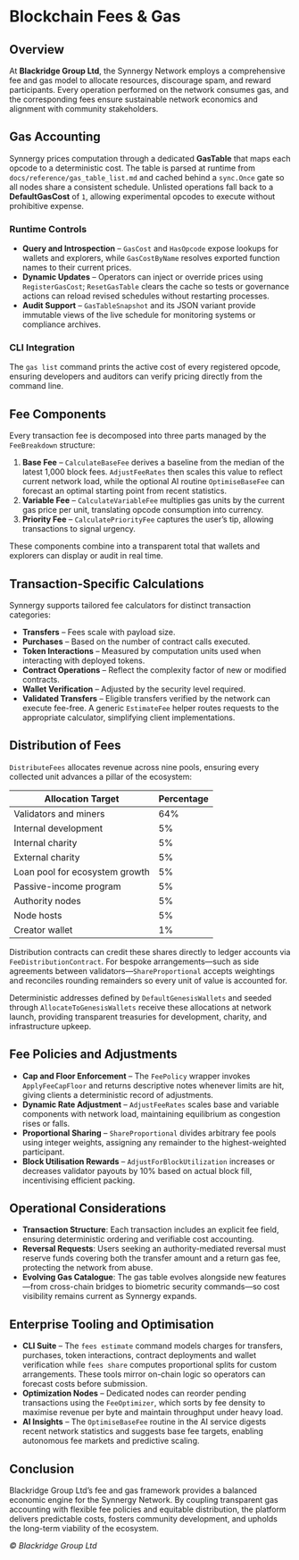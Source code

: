 # Blockchain Fees & Gas

## Overview
At **Blackridge Group Ltd**, the Synnergy Network employs a comprehensive fee and gas model to allocate resources, discourage spam, and reward participants. Every operation performed on the network consumes gas, and the corresponding fees ensure sustainable network economics and alignment with community stakeholders.

## Gas Accounting
Synnergy prices computation through a dedicated **GasTable** that maps each opcode to a deterministic cost. The table is parsed at runtime from `docs/reference/gas_table_list.md` and cached behind a `sync.Once` gate so all nodes share a consistent schedule. Unlisted operations fall back to a **DefaultGasCost** of `1`, allowing experimental opcodes to execute without prohibitive expense.

### Runtime Controls
- **Query and Introspection** – `GasCost` and `HasOpcode` expose lookups for wallets and explorers, while `GasCostByName` resolves exported function names to their current prices.
- **Dynamic Updates** – Operators can inject or override prices using `RegisterGasCost`; `ResetGasTable` clears the cache so tests or governance actions can reload revised schedules without restarting processes.
- **Audit Support** – `GasTableSnapshot` and its JSON variant provide immutable views of the live schedule for monitoring systems or compliance archives.

### CLI Integration
The `gas list` command prints the active cost of every registered opcode, ensuring developers and auditors can verify pricing directly from the command line.

## Fee Components
Every transaction fee is decomposed into three parts managed by the `FeeBreakdown` structure:
1. **Base Fee** – `CalculateBaseFee` derives a baseline from the median of the latest 1,000 block fees. `AdjustFeeRates` then scales this value to reflect current network load, while the optional AI routine `OptimiseBaseFee` can forecast an optimal starting point from recent statistics.
2. **Variable Fee** – `CalculateVariableFee` multiplies gas units by the current gas price per unit, translating opcode consumption into currency.
3. **Priority Fee** – `CalculatePriorityFee` captures the user’s tip, allowing transactions to signal urgency.

These components combine into a transparent total that wallets and explorers can display or audit in real time.

## Transaction-Specific Calculations
Synnergy supports tailored fee calculators for distinct transaction categories:
- **Transfers** – Fees scale with payload size.
- **Purchases** – Based on the number of contract calls executed.
- **Token Interactions** – Measured by computation units used when interacting with deployed tokens.
- **Contract Operations** – Reflect the complexity factor of new or modified contracts.
- **Wallet Verification** – Adjusted by the security level required.
- **Validated Transfers** – Eligible transfers verified by the network can execute fee-free.
A generic `EstimateFee` helper routes requests to the appropriate calculator, simplifying client implementations.

## Distribution of Fees
`DistributeFees` allocates revenue across nine pools, ensuring every collected unit advances a pillar of the ecosystem:

| Allocation Target            | Percentage |
| ---------------------------- | ---------- |
| Validators and miners        | 64%        |
| Internal development         | 5%         |
| Internal charity             | 5%         |
| External charity             | 5%         |
| Loan pool for ecosystem growth | 5%        |
| Passive-income program       | 5%         |
| Authority nodes              | 5%         |
| Node hosts                   | 5%         |
| Creator wallet               | 1%         |

Distribution contracts can credit these shares directly to ledger accounts via `FeeDistributionContract`. For bespoke arrangements—such as side agreements between validators—`ShareProportional` accepts weightings and reconciles rounding remainders so every unit of value is accounted for.

Deterministic addresses defined by `DefaultGenesisWallets` and seeded through `AllocateToGenesisWallets` receive these allocations at network launch, providing transparent treasuries for development, charity, and infrastructure upkeep.

## Fee Policies and Adjustments
- **Cap and Floor Enforcement** – The `FeePolicy` wrapper invokes `ApplyFeeCapFloor` and returns descriptive notes whenever limits are hit, giving clients a deterministic record of adjustments.
- **Dynamic Rate Adjustment** – `AdjustFeeRates` scales base and variable components with network load, maintaining equilibrium as congestion rises or falls.
- **Proportional Sharing** – `ShareProportional` divides arbitrary fee pools using integer weights, assigning any remainder to the highest-weighted participant.
- **Block Utilisation Rewards** – `AdjustForBlockUtilization` increases or decreases validator payouts by 10% based on actual block fill, incentivising efficient packing.

## Operational Considerations
- **Transaction Structure**: Each transaction includes an explicit fee field, ensuring deterministic ordering and verifiable cost accounting.
- **Reversal Requests**: Users seeking an authority-mediated reversal must reserve funds covering both the transfer amount and a return gas fee, protecting the network from abuse.
- **Evolving Gas Catalogue**: The gas table evolves alongside new features—from cross-chain bridges to biometric security commands—so cost visibility remains current as Synnergy expands.

## Enterprise Tooling and Optimisation
- **CLI Suite** – The `fees estimate` command models charges for transfers, purchases, token interactions, contract deployments and wallet verification while `fees share` computes proportional splits for custom arrangements. These tools mirror on-chain logic so operators can forecast costs before submission.
- **Optimization Nodes** – Dedicated nodes can reorder pending transactions using the `FeeOptimizer`, which sorts by fee density to maximise revenue per byte and maintain throughput under heavy load.
- **AI Insights** – The `OptimiseBaseFee` routine in the AI service digests recent network statistics and suggests base fee targets, enabling autonomous fee markets and predictive scaling.

## Conclusion
Blackridge Group Ltd’s fee and gas framework provides a balanced economic engine for the Synnergy Network. By coupling transparent gas accounting with flexible fee policies and equitable distribution, the platform delivers predictable costs, fosters community development, and upholds the long-term viability of the ecosystem.

*© Blackridge Group Ltd* 
